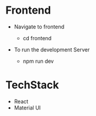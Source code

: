 # Frontend

- Navigate to frontend
    - cd frontend

- To run the development Server
    - npm run dev

# TechStack
- React
- Material UI
